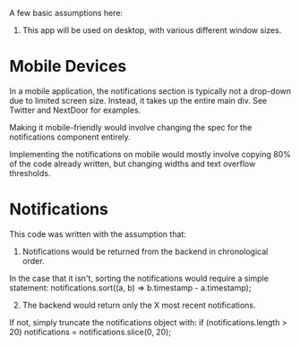 A few basic assumptions here:

1. This app will be used on desktop, with various different window sizes.


# Mobile Devices

In a mobile application, the notifications section is typically not a drop-down due to limited screen size. Instead, it takes up the entire main div. See Twitter and NextDoor for examples.

Making it mobile-friendly would involve changing the spec for the notifications component entirely.

Implementing the notifications on mobile would mostly involve copying 80% of the code already written, but changing widths and text overflow thresholds.

# Notifications

This code was written with the assumption that:

1. Notifications would be returned from the backend in chronological order.

In the case that it isn't, sorting the notifications would require a simple statement: notifications.sort((a, b) => b.timestamp - a.timestamp);

2. The backend would return only the X most recent notifications.

If not, simply truncate the notifications object with: if (notifications.length > 20) notifications = notifications.slice(0, 20);
